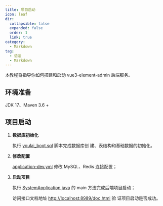 ```yaml
---
title: 项目启动
icon: leaf
dir:
  collapsible: false
  expanded: false
  order: 1
  link: true
category:
  - Markdown
tag:
  - 语法
  - Markdown
---
```


本教程将指导你如何搭建和启动 vue3-element-admin 后端服务。

<!-- more -->

## 环境准备

JDK 17、Maven 3.6 +

## 项目启动

1. **数据库初始化**

   执行 [youlai_boot.sql](sql/mysql8/youlai_boot.sql) 脚本完成数据库创
   建、表结构和基础数据的初始化。

2. **修改配置**

   [application-dev.yml](src/main/resources/application-dev.yml) 修改
   MySQL、Redis 连接配置；

3. **启动项目**

   执行
   [SystemApplication.java](src/main/java/com/youlai/system/SystemApplication.java)
   的 main 方法完成后端项目启动；

   访问接口文档地址
   [http://localhost:8989/doc.html](http://localhost:8989/doc.html) 验
   证项目启动是否成功。

